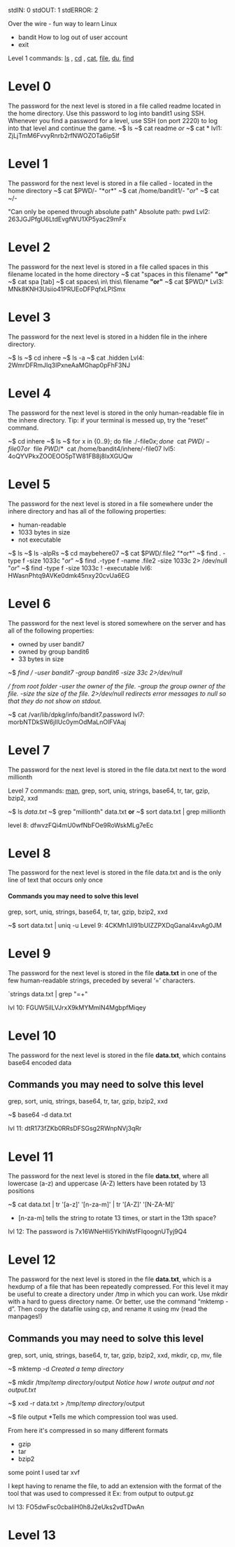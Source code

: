 stdIN: 0
stdOUT: 1
stdERROR: 2

Over the wire - fun way to learn Linux
- bandit
How to log out of user account
- exit

Level 1 commands: [ls](https://man7.org/linux/man-pages/man1/ls.1.html) , [cd](https://man7.org/linux/man-pages/man1/cd.1p.html) , [cat](https://man7.org/linux/man-pages/man1/cat.1.html), [file](https://man7.org/linux/man-pages/man1/file.1.html), [du](https://man7.org/linux/man-pages/man1/du.1.html), [find](https://man7.org/linux/man-pages/man1/find.1.html)

# Level 0
The password for the next level is stored in a file called readme located in the home directory. Use this password to log into bandit1 using SSH. Whenever you find a password for a level, use SSH (on port 2220) to log into that level and continue the game.
~$ ls
~$ cat readme
*or*
~$ cat *
lvl1: ZjLjTmM6FvvyRnrb2rfNWOZOTa6ip5If

# Level 1
The password for the next level is stored in a file called - located in the home directory
~$ cat $PWD/-     "*or*"
~$ cat /home/bandit1/-  "*or*"
~$ cat ~/-

"Can only be opened through absolute path"
Absolute path: pwd
Lvl2: 263JGJPfgU6LtdEvgfWU1XP5yac29mFx

# Level 2
The password for the next level is stored in a file called spaces in this filename located in the home directory
~$ cat "spaces in this filename"
**"or"**
~$ cat  spa  [tab]
~$ cat spaces\ in\ this\ filename
**"or"**
~$ cat $PWD/*
Lvl3: MNk8KNH3Usiio41PRUEoDFPqfxLPlSmx

# Level 3
The password for the next level is stored in a hidden file in the inhere directory.

~$ ls 
~$ cd inhere
~$ ls -a
~$ cat .hidden
Lvl4: 2WmrDFRmJIq3IPxneAaMGhap0pFhF3NJ

# Level 4
The password for the next level is stored in the only human-readable file in the inhere directory. Tip: if your terminal is messed up, try the “reset” command.

~$ cd inhere
~$ ls
~$ for x in {0..9}; do file ./-file0$x; done
~$ cat $PWD/-file07
or
~$ file $PWD/*
~$ cat /home/bandit4/inhere/-file07
lvl5: 4oQYVPkxZOOEOO5pTW81FB8j8lxXGUQw


# Level 5
The password for the next level is stored in a file somewhere under the inhere directory and has all of the following properties:

- human-readable
- 1033 bytes in size
- not executable

~$ ls
~$ ls -alpRs
~$ cd maybehere07
~$ cat $PWD/.file2
"*or*"
~$ find . -type f -size 1033c
"*or*"
~$ find .-type f -name .file2 -size 1033c 2> /dev/null
"*or*"
~$ find -type f -size 1033c ! -executable
lvl6: HWasnPhtq9AVKe0dmk45nxy20cvUa6EG
# Level 6
The password for the next level is stored somewhere on the server and has all of the following properties:

- owned by user bandit7
- owned by group bandit6
- 33 bytes in size

~$ _find / -user bandit7 -group bandit6 -size 33c 2>/dev/null_

_/ from root folder_
_-user the owner of the file._
_-group the group owner of the file._
_-size the size of the file._
_2>/dev/null redirects error messages to null so that they do not show on stdout._

~$ cat /var/lib/dpkg/info/bandit7.password
lvl7: morbNTDkSW6jIlUc0ymOdMaLnOlFVAaj

# Level 7
The password for the next level is stored in the file data.txt next to the word millionth

Level 7 commands: [man](https://man7.org/linux/man-pages/man1/man.1.html), grep, sort, uniq, strings, base64, tr, tar, gzip, bzip2, xxd

~$ ls
*data.txt*
~$ grep "millionth" data.txt
**or**
~$ sort data.txt | grep millionth

level 8: dfwvzFQi4mU0wfNbFOe9RoWskMLg7eEc

# Level 8
The password for the next level is stored in the file data.txt and is the only line of text that occurs only once

#### Commands you may need to solve this level
grep, sort, uniq, strings, base64, tr, tar, gzip, bzip2, xxd

~$ sort data.txt | uniq -u
Level 9: 4CKMh1JI91bUIZZPXDqGanal4xvAg0JM

# Level 9

The password for the next level is stored in the file **data.txt** in one of the few human-readable strings, preceded by several ‘=’ characters.

`strings data.txt | grep "=\+"

lvl 10: FGUW5ilLVJrxX9kMYMmlN4MgbpfMiqey


# Level 10

The password for the next level is stored in the file **data.txt**, which contains base64 encoded data

## Commands you may need to solve this level

grep, sort, uniq, strings, base64, tr, tar, gzip, bzip2, xxd


~$ base64 -d data.txt

lvl 11: dtR173fZKb0RRsDFSGsg2RWnpNVj3qRr


# Level 11

The password for the next level is stored in the file **data.txt**, where all lowercase (a-z) and uppercase (A-Z) letters have been rotated by 13 positions

~$ cat data.txt | tr '[a-z]' '[n-za-m]' | tr '[A-Z]' '[N-ZA-M]'
- [n-za-m] tells the string to rotate 13 times, or start in the 13th space?

lvl 12: The password is 7x16WNeHIi5YkIhWsfFIqoognUTyj9Q4

# Level 12

The password for the next level is stored in the file **data.txt**, which is a hexdump of a file that has been repeatedly compressed. For this level it may be useful to create a directory under /tmp in which you can work. Use mkdir with a hard to guess directory name. Or better, use the command “mktemp -d”. Then copy the datafile using cp, and rename it using mv (read the manpages!)

## Commands you may need to solve this level

grep, sort, uniq, strings, base64, tr, tar, gzip, bzip2, xxd, mkdir, cp, mv, file

~$ mktemp -d
*Created a temp directory*

~$ mkdir /tmp/*temp directory*/output
*Notice how I wrote output and not output.txt*

~$ xxd -r data.txt > /tmp/*temp directory*/output

~$ file output
*Tells me which compression tool was used.

From here it's compressed in so many different formats
- gzip
- tar
- bzip2

some point I used tar xvf

I kept having to rename the file, to add an extension with the format of the tool that was used to compressed it
Ex: from output to output.gz

lvl 13:  FO5dwFsc0cbaIiH0h8J2eUks2vdTDwAn



# Level 13


















